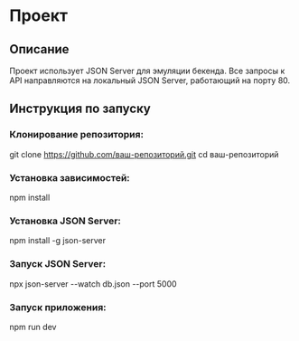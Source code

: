 # Проект

## Описание

Проект использует JSON Server для эмуляции бекенда.
Все запросы к API направляются на локальный JSON Server, работающий на порту 80.

## Инструкция по запуску

### Клонирование репозитория:

git clone https://github.com/ваш-репозиторий.git
cd ваш-репозиторий

### Установка зависимостей:

npm install

### Установка JSON Server:

npm install -g json-server

### Запуск JSON Server:

npx json-server --watch db.json --port 5000

### Запуск приложения:

npm run dev
